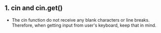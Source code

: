 ## 1. cin and cin.get()
* The cin function do not receive any blank characters or line breaks. Therefore, when getting input
  from user's keyboard, keep that in mind.
